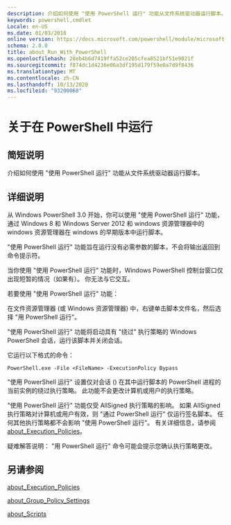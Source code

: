 ```yaml
---
description: 介绍如何使用 "使用 PowerShell 运行" 功能从文件系统驱动器运行脚本。
keywords: powershell,cmdlet
Locale: en-US
ms.date: 01/03/2018
online version: https://docs.microsoft.com/powershell/module/microsoft.powershell.core/about/about_run_with_powershell?view=powershell-5.1&WT.mc_id=ps-gethelp
schema: 2.0.0
title: about_Run_With_PowerShell
ms.openlocfilehash: 28eb4b6d7419ffa52ce205cfea8521bf51e9021f
ms.sourcegitcommit: f874dc1d4236e06a3df195d179f59e0a7d9f8436
ms.translationtype: MT
ms.contentlocale: zh-CN
ms.lasthandoff: 10/13/2020
ms.locfileid: "93200068"
---
```

# <a name="about-run-with-powershell"></a>关于在 PowerShell 中运行

## <a name="short-description"></a>简短说明

介绍如何使用 "使用 PowerShell 运行" 功能从文件系统驱动器运行脚本。

## <a name="long-description"></a>详细说明

从 Windows PowerShell 3.0 开始，你可以使用 "使用 PowerShell 运行" 功能，通过 Windows 8 和 Windows Server 2012 和 windows 资源管理器中的 windows 资源管理器在 windows 的早期版本中运行脚本。

"使用 PowerShell 运行" 功能旨在运行没有必需参数的脚本，不会将输出返回到命令提示符。

当你使用 "使用 PowerShell 运行" 功能时，Windows PowerShell 控制台窗口仅出现短暂的情况（如果有）。 你无法与它交互。

若要使用 "使用 PowerShell 运行" 功能：

在文件资源管理器 (或 Windows 资源管理器) 中，右键单击脚本文件名，然后选择 "用 PowerShell 运行"。

"使用 PowerShell 运行" 功能将启动具有 "绕过" 执行策略的 Windows PowerShell 会话，运行该脚本并关闭会话。

它运行以下格式的命令：

```
PowerShell.exe -File <FileName> -ExecutionPolicy Bypass
```

"使用 PowerShell 运行" 设置仅对会话 () 在其中运行脚本的 PowerShell 进程的当前实例的绕过执行策略。
此功能不会更改计算机或用户的执行策略。

"使用 PowerShell 运行" 功能仅受 AllSigned 执行策略的影响。 如果 AllSigned 执行策略对计算机或用户有效，则 "通过 PowerShell 运行" 仅运行签名脚本。 任何其他执行策略都不会影响 "使用 PowerShell 运行"。 有关详细信息，请参阅 [about_Execution_Policies](about_Execution_Policies.md)。

疑难解答说明： "用 PowerShell 运行" 命令可能会提示您确认执行策略更改。

## <a name="see-also"></a>另请参阅

[about_Execution_Policies](about_Execution_Policies.md)

[about_Group_Policy_Settings](about_Group_Policy_Settings.md)

[about_Scripts](about_Scripts.md)
